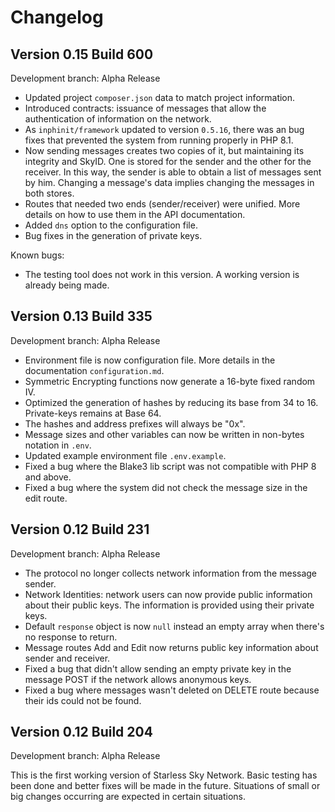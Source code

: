# Changelog

## Version **0.15** Build **600**

Development branch: Alpha Release

- Updated project `composer.json` data to match project information.
- Introduced contracts: issuance of messages that allow the authentication of information on the network.
- As `inphinit/framework` updated to version `0.5.16`, there was an bug fixes that prevented the system from running properly in PHP 8.1.
- Now sending messages creates two copies of it, but maintaining its integrity and SkyID. One is stored for the sender and the other for the receiver. In this way, the sender is able to obtain a list of messages sent by him. Changing a message's data implies changing the messages in both stores.
- Routes that needed two ends (sender/receiver) were unified. More details on how to use them in the API documentation.
- Added `dns` option to the configuration file.
- Bug fixes in the generation of private keys.

Known bugs:

- The testing tool does not work in this version. A working version is already being made.

## Version **0.13** Build **335**

Development branch: Alpha Release

- Environment file is now configuration file. More details in the documentation `configuration.md`.
- Symmetric Encrypting functions now generate a 16-byte fixed random IV.
- Optimized the generation of hashes by reducing its base from 34 to 16. Private-keys remains at Base 64.
- The hashes and address prefixes will always be "0x".
- Message sizes and other variables can now be written in non-bytes notation in `.env`.
- Updated example environment file `.env.example`.
- Fixed a bug where the Blake3 lib script was not compatible with PHP 8 and above.
- Fixed a bug where the system did not check the message size in the edit route.

## Version **0.12** Build **231**

Development branch: Alpha Release

- The protocol no longer collects network information from the message sender.
- Network Identities: network users can now provide public information about their public keys. The information is provided using their private keys.
- Default `response` object is now `null` instead an empty array when there's no response to return.
- Message routes Add and Edit now returns public key information about sender and receiver.
- Fixed a bug that didn't allow sending an empty private key in the message POST if the network allows anonymous keys.
- Fixed a bug where messages wasn't deleted on DELETE route because their ids could not be found.

## Version **0.12** Build **204**

Development branch: Alpha Release

This is the first working version of Starless Sky Network. Basic testing has been done and better fixes will be made in the future. Situations of small or big changes occurring are expected in certain situations.
